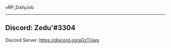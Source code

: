 
 vRP_DailyJob
 
-----------------------------
Discord: Zedu'#3304
-----------------------------
Discord Server: https://discord.gg/aGzTUwg

